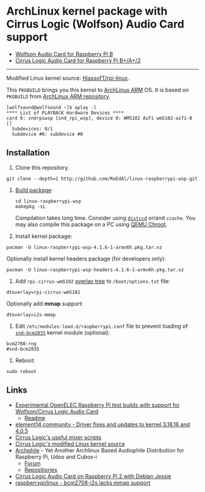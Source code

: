 # ArchLinux kernel package with Cirrus Logic (Wolfson) Audio Card support

* [Wolfson Audio Card for Raspberry Pi B](http://www.element14.com/community/docs/DOC-55903)
* [Cirrus Logic Audio Card for Raspberry Pi B+/A+/2](http://www.element14.com/community/docs/DOC-71261)

----

Modified Linux kernel source: [HiassofT/rpi-linux](https://github.com/HiassofT/rpi-linux/tree/cirrus-4.1.y).

This `PKGBUILD` brings you this kernel to [ArchLinux ARM](http://archlinuxarm.org/platforms/armv6/raspberry-pi) OS. It is based on `PKGBUILD` from [ArchLinux ARM repository](https://github.com/archlinuxarm/PKGBUILDs/raw/master/core/linux-raspberrypi/PKGBUILD).


````
[wolfsound@wolfsound ~]$ aplay -l
**** List of PLAYBACK Hardware Devices ****
card 0: sndrpiwsp [snd_rpi_wsp], device 0: WM5102 AiFi wm5102-aif1-0 []
  Subdevices: 0/1
  Subdevice #0: subdevice #0
````

## Installation
1.  Clone this repository.

  ````
  git clone --depth=1 http://github.com/RoEdAl/linux-raspberrypi-wsp.git
  ````
1.  [Build package](https://wiki.archlinux.org/index.php/Makepkg):
  
    ````
    cd linux-raspberrypi-wsp
    makepkg -sL  
    ````

    Compilation takes long time. Consider using [`distccd`](http://archlinuxarm.org/developers/distcc-cross-compiling) or/and `ccache`.
    You may also compile this package on a PC using [QEMU Chroot](https://wiki.archlinux.org/index.php/Raspberry_Pi#QEMU_chroot).

1.  Install kernel package:

  ````
  pacman -U linux-raspberrypi-wsp-4.1.6-1-armv6h.pkg.tar.xz
  ````
    
  Optionally install kernel headers package (for developers only):
  
  ````
  pacman -U linux-raspberrypi-wsp-headers-4.1.6-1-armv6h.pkg.tar.xz
  ````

1.  Add `rpi-cirrus-wm5102` [overlay tree](https://www.raspberrypi.org/documentation/configuration/device-tree.md) to `/boot/options.txt` file:

  ````
  dtoverlay=rpi-cirrus-wm5102
  ````

  Optionally add **mmap** support:

  ````
  dtoverlay=i2s-mmap
  ````

1.  Edit `/etc/modules-load.d/raspberrypi.conf` file to prevent loading of [`snd-bcm2835`](https://wiki.archlinux.org/index.php/Raspberry_Pi#Audio) kernel module (optional):

  ````
  bcm2708-rng
  #snd-bcm2835
  ````
    
1. Reboot:

  ````
  sudo reboot
  ````

## Links

* [Experimental OpenELEC Raspberry Pi test builds with support for Wolfson/Cirrus Logic Audio Card](http://www.horus.com/~hias/tmp/openelec-wolfson/)
  * [Readme](http://www.horus.com/~hias/tmp/openelec-wolfson/00README.txt)
* [element14 community - Driver fixes and updates to kernel 3.18.16 and 4.0.5](http://www.element14.com/community/thread/43711/l/driver-fixes-and-updates-to-kernel-31816-and-405?displayFullThread=true)
* [Cirrus Logic's useful mixer scripts](https://github.com/CirrusLogic/wiki-content)
* [Cirrus Logic's modified Linux kernel source](http://github.com/CirrusLogic/rpi-linux)
* [Archphile](http://archphile.org) - Yet Another Archlinux Based Audiophile Distribution for Raspberry Pi, Udoo and Cubox-i
    * [Forum](http://forum.archphile.org)
    * [Repositiories](http://github.com/archphile)
* [Cirrus Logic Audio Card on Raspberry Pi 2 with Debian Jessie](http://stmllr.net/blog/cirrus-logic-audio-card-on-raspberry-pi2-with-debian-jessie)
* [raspberrypi/linux - bcm2708-i2s lacks mmap support](http://github.com/raspberrypi/linux/issues/1004)
